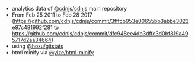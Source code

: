  - analytics data of [@cdnjs/cdnjs](https://github.com/cdnjs/cdnjs) main repository
  - From Feb 25 2011 to Feb 28 2017 (https://github.com/cdnjs/cdnjs/commit/3fffcb953e00655bb3abbe3023e97c481992f281 to https://github.com/cdnjs/cdnjs/commit/dfc948ee4db3dffc3d0bf819a495717d2aa34664)
 - using [@hoxu/gitstats](https://github.com/hoxu/gitstats)
 - html minify via [@yize/html-minify](https://github.com/yize/html-minify)
